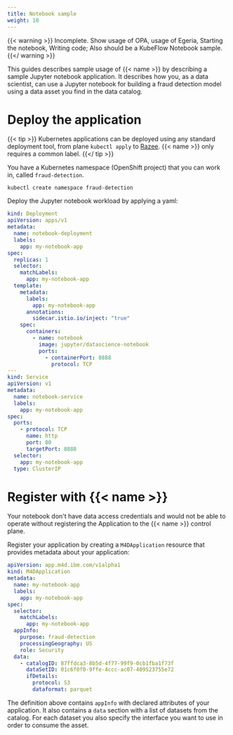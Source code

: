 ```yaml
---
title: Notebook sample
weight: 10
---
```


{{< warning >}}
Incomplete. Show usage of OPA, usage of Egeria, Starting the notebook, Writing code; Also should be a KubeFlow Notebook sample.
{{</ warning >}}

This guides describes sample usage of {{< name >}} by describing a sample Jupyter notebook application.
It describes how you, as a data scientist, can use a Jupyter notebook for building a fraud detection model using a 
data asset you find in the data catalog. 

# Deploy the application

{{< tip >}}
Kubernetes applications can be deployed using any standard deployment tool, from plane `kubectl apply` to [Razee](https://razee.io/).  {{< name >}} only requires a common label.
{{</ tip >}}

You have a Kubernetes namespace (OpenShift project) that you can work in, called `fraud-detection`.
```
kubectl create namespace fraud-detection
```

Deploy the Jupyter notebook workload by applying a yaml:
```yaml
kind: Deployment
apiVersion: apps/v1
metadata:
  name: notebook-deployment
  labels:
    app: my-notebook-app
spec:
  replicas: 1
  selector:
    matchLabels:
      app: my-notebook-app
  template:
    metadata:
      labels:
        app: my-notebook-app
      annotations:
        sidecar.istio.io/inject: "true"
    spec:
      containers:
        - name: notebook
          image: jupyter/datascience-notebook
          ports:
            - containerPort: 8888
              protocol: TCP
---
kind: Service
apiVersion: v1
metadata:
  name: notebook-service
  labels:
    app: my-notebook-app
spec:
  ports:
    - protocol: TCP
      name: http
      port: 80
      targetPort: 8888
  selector:
    app: my-notebook-app
  type: ClusterIP
```

# Register with {{< name >}}

Your notebook don't have data access credentials and would not be able to operate without registering the Application to the {{< name >}} control plane. 

Register your application by creating a `M4DApplication` resource that provides metadata about your application:

```yaml
apiVersion: app.m4d.ibm.com/v1alpha1
kind: M4DApplication
metadata:
  name: my-notebook-app
  labels:
    app: my-notebook-app
spec:
  selector:
    matchLabels:
      app: my-notebook-app
  appInfo:
    purpose: fraud-detection
    processingGeography: US
    role: Security
  data:
    - catalogID: 87ffdca3-8b5d-4f77-99f9-0cb1fba1f73f
      dataSetID: 01c6f0f0-9ffe-4ccc-ac07-409523755e72 
      ifDetails:
        protocol: S3
        dataformat: parquet
```

The definition above contains `appInfo` with declared attributes of your application. It also contains a `data` section with a list of datasets from the catalog. For each dataset you also specify the interface you want to use in order to consume the asset.

